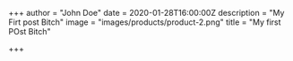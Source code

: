 +++
author = "John Doe"
date = 2020-01-28T16:00:00Z
description = "My Firt post Bitch"
image = "images/products/product-2.png"
title = "My first POst Bitch"

+++

